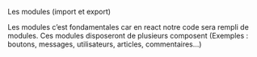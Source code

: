 Les modules (import et export)

Les modules c’est fondamentales car en react notre code sera rempli de modules. Ces modules disposeront de plusieurs composent (Exemples : boutons, messages, utilisateurs, articles, commentaires…)

<script>




// Attention : serveur 

(index.js)

import { direBonjour, direAurevoir } from './modules/salutations.js';  

// « import » permet d’aller récupéré un élément dans un autre dossier en précisant « {élément} » ce que l’on veut récupérer.

console.log(direBonjour('Nicolas'));


(modules/salutations.js)

export let direBonjour = prenom => 'Bonjour'+ prenom;           // resultat console : Bonjour Nicolas
export let direAurevoir = prenom => 'Au revoir'+ prenom;        // resultat console : Au revoir Nicolas

// En ajoutant « export » devant notre fonction on va pouvoir aller la chercher dans un notre un autre dossier.


(modules/utilisiteur.js)

class Utilisateur  {
    // ...
}
export default Utilisateur;

// En utilisant « export default Utilisateur » l’avantage est que chaque fichier qui fera appel au ficher (modules/utilisateur.js) va exporter par default là « Class Utilisateur ».  


import MonUtilisateur from './modules/utilisateur.js';

// Avec cette méthode « MonUtilisateur » stock l’élément exporté par default pour pouvoir l’exécuter dans le nouveau ficher. 

